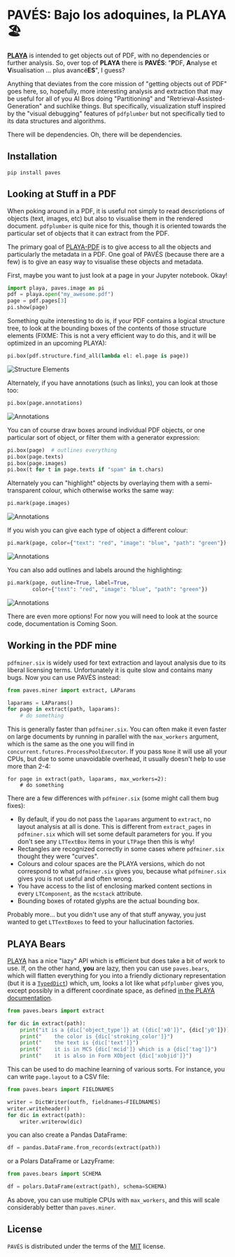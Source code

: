 # PAVÉS: Bajo los adoquines, la PLAYA 🏖️

[**PLAYA**](https://github.com/dhdaines/playa) is intended
to get objects out of PDF, with no
dependencies or further analysis.  So, over top of **PLAYA** there is
**PAVÉS**: "**P**DF, **A**nalyse et **V**isualisation ... plus
avancé**ES**", I guess?

Anything that deviates from the core mission of "getting objects out
of PDF" goes here, so, hopefully, more interesting analysis and
extraction that may be useful for all of you AI Bros doing
"Partitioning" and "Retrieval-Assisted-Generation" and suchlike
things.  But specifically, visualization stuff inspired by the "visual
debugging" features of `pdfplumber` but not specifically tied to its
data structures and algorithms.

There will be dependencies.  Oh, there will be dependencies.

## Installation

```console
pip install paves
```

## Looking at Stuff in a PDF

When poking around in a PDF, it is useful not simply to read
descriptions of objects (text, images, etc) but also to visualise them
in the rendered document.  `pdfplumber` is quite nice for this, though
it is oriented towards the particular set of objects that it can
extract from the PDF.

The primary goal of [PLAYA-PDF](https://dhdaines.github.io/playa)
is to give access to all the objects and
particularly the metadata in a PDF.  One goal of PAVÉS (because there
are a few) is to give an easy way to visualise these objects and
metadata.

First, maybe you want to just look at a page in your Jupyter notebook.
Okay!

```python
import playa, paves.image as pi
pdf = playa.open("my_awesome.pdf")
page = pdf.pages[3]
pi.show(page)
```

Something quite interesting to do is, if your PDF contains a logical
structure tree, to look at the bounding boxes of the contents of those
structure elements (FIXME: This is not a very efficient way to do
this, and it will be optimized in an upcoming PLAYA):

```python
pi.box(pdf.structure.find_all(lambda el: el.page is page))
```

![Structure Elements](./docs/page3-elements.png)

Alternately, if you have annotations (such as links), you can look at
those too:

```python
pi.box(page.annotations)
```

![Annotations](./docs/page2-annotations.png)

You can of course draw boxes around individual PDF objects, or
one particular sort of object, or filter them with a generator
expression:

```python
pi.box(page)  # outlines everything
pi.box(page.texts)
pi.box(page.images)
pi.box(t for t in page.texts if "spam" in t.chars)
```

Alternately you can "highlight" objects by overlaying them with a
semi-transparent colour, which otherwise works the same way:

```python
pi.mark(page.images)
```

![Annotations](./docs/page298-images.png)

If you wish you can give each type of object a different colour:

```python
pi.mark(page, color={"text": "red", "image": "blue", "path": "green"})
```

![Annotations](./docs/page298-colors.png)

You can also add outlines and labels around the highlighting:

```python
pi.mark(page, outline=True, label=True,
        color={"text": "red", "image": "blue", "path": "green"})
```

![Annotations](./docs/page298-outlines.png)

There are even more options!  For now you will need to look at the
source code, documentation is Coming Soon.

## Working in the PDF mine

`pdfminer.six` is widely used for text extraction and layout analysis
due to its liberal licensing terms.  Unfortunately it is quite slow
and contains many bugs.  Now you can use PAVÉS instead:

```python
from paves.miner import extract, LAParams

laparams = LAParams()
for page in extract(path, laparams):
    # do something
```

This is generally faster than `pdfminer.six`.  You can often make it
even faster on large documents by running in parallel with the
`max_workers` argument, which is the same as the one you will find in
`concurrent.futures.ProcessPoolExecutor`.  If you pass `None` it will
use all your CPUs, but due to some unavoidable overhead, it usually
doesn't help to use more than 2-4:

```
for page in extract(path, laparams, max_workers=2):
    # do something
```

There are a few differences with `pdfminer.six` (some might call them
bug fixes):

- By default, if you do not pass the `laparams` argument to `extract`,
  no layout analysis at all is done.  This is different from
  `extract_pages` in `pdfminer.six` which will set some default
  parameters for you.  If you don't see any `LTTextBox` items in your
  `LTPage` then this is why!
- Rectangles are recognized correctly in some cases where
  `pdfminer.six` thought they were "curves".
- Colours and colour spaces are the PLAYA versions, which do not
  correspond to what `pdfminer.six` gives you, because what
  `pdfminer.six` gives you is not useful and often wrong.
- You have access to the list of enclosing marked content sections in
  every `LTComponent`, as the `mcstack` attribute.
- Bounding boxes of rotated glyphs are the actual bounding box.

Probably more... but you didn't use any of that stuff anyway, you just
wanted to get `LTTextBoxes` to feed to your hallucination factories.

## PLAYA Bears

[PLAYA](https://github.com/dhdaines/playa) has a nice "lazy" API which
is efficient but does take a bit of work to use.  If, on the other
hand, **you** are lazy, then you can use `paves.bears`, which will
flatten everything for you into a friendly dictionary representation
(but it is a
[`TypedDict`](https://typing.readthedocs.io/en/latest/spec/typeddict.html#typeddict))
which, um, looks a lot like what `pdfplumber` gives you, except
possibly in a different coordinate space, as defined [in the PLAYA
documentation](https://github.com/dhdaines/playa#an-important-note-about-coordinate-spaces).

```python
from paves.bears import extract

for dic in extract(path):
    print("it is a {dic['object_type']} at ({dic['x0']}", {dic['y0']}))
    print("    the color is {dic['stroking_color']}")
    print("    the text is {dic['text']}")
    print("    it is in MCS {dic['mcid']} which is a {dic['tag']}")
    print("    it is also in Form XObject {dic['xobjid']}")
```

This can be used to do machine learning of various sorts.  For
instance, you can write `page.layout` to a CSV file:

```python
from paves.bears import FIELDNAMES

writer = DictWriter(outfh, fieldnames=FIELDNAMES)
writer.writeheader()
for dic in extract(path):
    writer.writerow(dic)
```

you can also create a Pandas DataFrame:

```python
df = pandas.DataFrame.from_records(extract(path))
```

or a Polars DataFrame or LazyFrame:

```python
from paves.bears import SCHEMA

df = polars.DataFrame(extract(path), schema=SCHEMA)
```

As above, you can use multiple CPUs with `max_workers`, and this will
scale considerably better than `paves.miner`.

## License

`PAVÉS` is distributed under the terms of the
[MIT](https://spdx.org/licenses/MIT.html) license.
